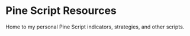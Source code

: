 # Pine Script Resources

Home to my personal Pine Script indicators, strategies, and other scripts.
